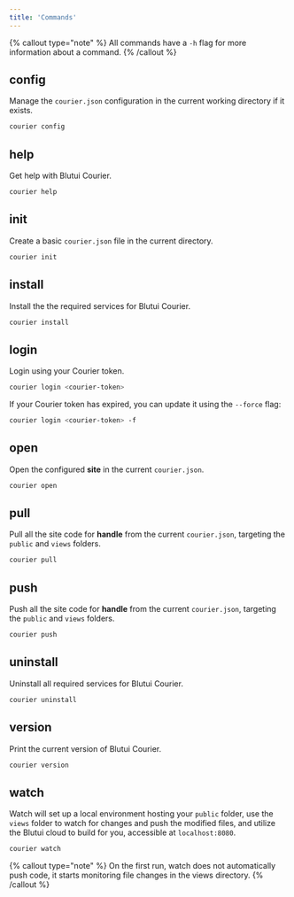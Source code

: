 ```yaml
---
title: 'Commands'
---
```


{% callout type="note" %}
All commands have a `-h` flag for more information about a command.
{% /callout %}

## config

Manage the `courier.json` configuration in the current working directory if it exists.

```bash
courier config
```

## help

Get help with Blutui Courier.

```bash
courier help
```

## init

Create a basic `courier.json` file in the current directory.

```bash
courier init
```

## install

Install the the required services for Blutui Courier.

```bash
courier install
```

## login

Login using your Courier token.

```bash
courier login <courier-token>
```

If your Courier token has expired, you can update it using the `--force` flag:

```bash
courier login <courier-token> -f
```

## open

Open the configured **site** in the current `courier.json`.

```bash
courier open
```

## pull

Pull all the site code for **handle** from the current `courier.json`, targeting the `public` and `views` folders.

```bash
courier pull
```

## push

Push all the site code for **handle** from the current `courier.json`, targeting the `public` and `views` folders.

```bash
courier push
```

## uninstall

Uninstall all required services for Blutui Courier.

```bash
courier uninstall
```

## version

Print the current version of Blutui Courier.

```bash
courier version
```

## watch

Watch will set up a local environment hosting your `public` folder, use the `views` folder to watch for changes and push the modified files, and utilize the Blutui cloud to build for you, accessible at `localhost:8080`.

```bash
courier watch
```

{% callout type="note" %}
On the first run, watch does not automatically push code, it starts monitoring file changes in the views directory.
{% /callout %}
